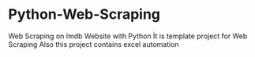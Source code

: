 # Python-Web-Scraping
Web Scraping on Imdb Website with Python
İt is template project for Web Scraping
Also this project contains excel automation
